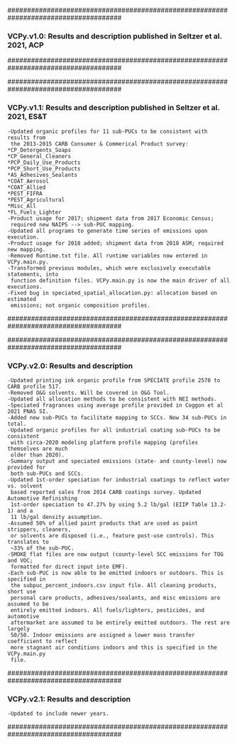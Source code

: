 #####################################################################################
### VCPy.v1.0: Results and description published in Seltzer et al. 2021, ACP
#####################################################################################

#####################################################################################
### VCPy.v1.1: Results and description published in Seltzer et al. 2021, ES&T
    -Updated organic profiles for 11 sub-PUCs to be consistent with results from
     the 2013-2015 CARB Consumer & Commerical Product survey:
	*CP_Detergents_Soaps
	*CP_General_Cleaners
	*PCP_Daily_Use_Products
	*PCP_Short_Use_Products
	*AS_Adhesives_Sealants
	*COAT_Aerosol
	*COAT_Allied
	*PEST_FIFRA
	*PEST_Agricultural
	*Misc_All
	*FL_Fuels_Lighter
    -Product usage for 2017; shipment data from 2017 Economic Census;
     required new NAIPS --> sub-PUC mapping.
    -Updated all programs to generate time series of emissions upon execution.
    -Product usage for 2018 added; shipment data from 2018 ASM; required new mapping.
    -Removed Runtime.txt file. All runtime variables now entered in VCPy.main.py.
    -Transformed previous modules, which were exclusively executable statements, into
     function definition files. VCPy.main.py is now the main driver of all executions.
    -Fixed bug in speciated_spatial_allocation.py: allocation based on estimated
     emissions; not organic composition profiles.
#####################################################################################

#####################################################################################
### VCPy.v2.0: Results and description
	-Updated printing ink organic profile from SPECIATE profile 2570 to CARB profile 517.
	-Removed O&G solvents. Will be covered in O&G Tool.
	-Updated all allocation methods to be consistent with NEI methods.
	-Speciated fragrances using average profile provided in Coggon et al 2021 PNAS SI.
	-Added new sub-PUCs to facilitate mapping to SCCs. Now 34 sub-PUCs in total.
	-Updated organic profiles for all industrial coating sub-PUCs to be consistent
	 with circa-2020 modeling platform profile mapping (profiles themselves are much
	 older than 2020).
	-Summary output and speciated emissions (state- and county-level) now provided for
	 both sub-PUCs and SCCs.
	-Updated 1st-order speciation for industrial coatings to reflect water vs. solvent
	 based reported sales from 2014 CARB coatings survey. Updated Automotive Refinishing
	 1st-order speciation to 47.27% by using 5.2 lb/gal (EIIP Table 13.2-1) and a 
	 11 lb/gal density assumption.
	-Assumed 50% of allied paint products that are used as paint strippers, cleaners, 
	 or solvents are disposed (i.e., feature post-use controls). This translates to 
	 ~33% of the sub-PUC.
	-SMOKE flat files are now output (county-level SCC emissions for TOG and VOC;
	 formatted for direct input into EMF).
	-Each sub-PUC is now able to be emitted indoors or outdoors. This is specified in
	 the subpuc_percent_indoors.csv input file. All cleaning products, short use 
	 personal care products, adhesives/sealants, and misc emissions are assumed to be
	 entirely emitted indoors. All fuels/lighters, pesticides, and automotive 
	 aftermarket are assumed to be entirely emitted outdoors. The rest are largely
	 50/50. Indoor emissions are assigned a lower mass transfer coefficient to reflect
	 more stagnant air conditions indoors and this is specified in the VCPy.main.py
	 file.

#####################################################################################
### VCPy.v2.1: Results and description
	-Updated to include newer years.

#####################################################################################
